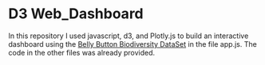 # D3 Web_Dashboard
In this repository I used javascript, d3, and Plotly.js to build an interactive dashboard using the [Belly Button Biodiversity DataSet](http://robdunnlab.com/projects/belly-button-biodiversity/) in the file app.js.  The code in the other files was already provided.